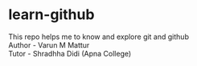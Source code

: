 # learn-github
This repo helps me to know and explore git and github
<br>
Author - Varun M Mattur
<br>
Tutor - Shradhha Didi (Apna College)
